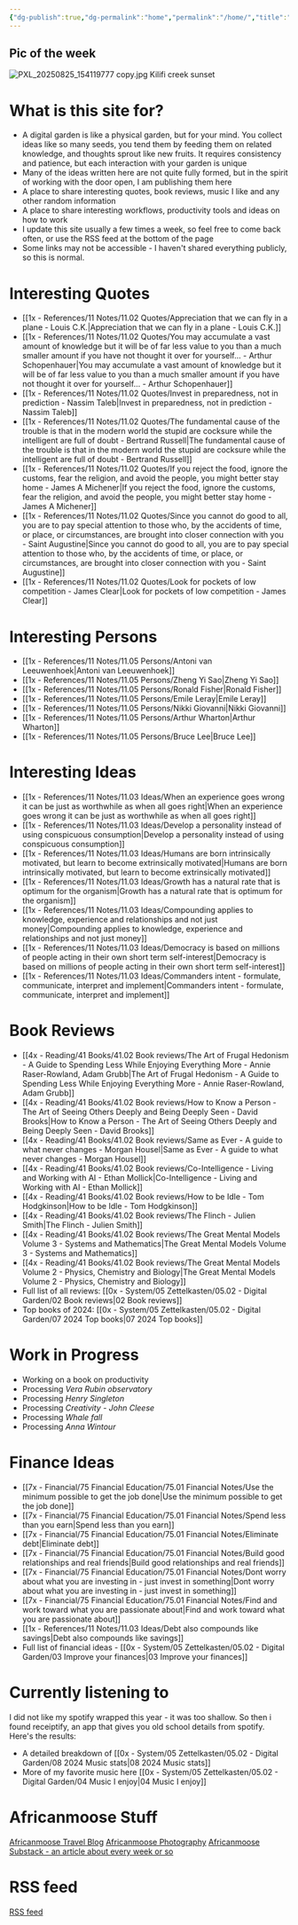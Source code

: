 ```yaml
---
{"dg-publish":true,"dg-permalink":"home","permalink":"/home/","title":"AfricanMoose Digital Garden","tags":["gardenEntry"],"dgShowFileTree":true,"created":"2025-08-11T09:33:47.697+03:00","updated":"2025-09-07T22:33:56.039+03:00"}
---
```


## Pic of the week 
![PXL_20250825_154119777 copy.jpg](/img/user/2x%20-%20Planning/23%20Periodic%20Reviews/23.07%20Daily%20log%20images/PXL_20250825_154119777%20copy.jpg)
Kilifi creek sunset

# What is this site for?

- A digital garden is like a physical garden, but for your mind. You collect ideas like so many seeds, you tend them by feeding them on related knowledge, and thoughts sprout like new fruits. It requires consistency and patience, but each interaction with your garden is unique
- Many of the ideas written here are not quite fully formed, but in the spirit of working with the door open, I am publishing them here
- A place to share interesting quotes, book reviews, music I like and any other random information
- A place to share interesting workflows, productivity tools and ideas on how to work
- I update this site usually a few times a week, so feel free to come back often, or use the RSS feed at the bottom of the page
- Some links may not be accessible - I haven't shared everything publicly, so this is normal.


# Interesting Quotes

- [[1x - References/11 Notes/11.02 Quotes/Appreciation that we can fly in a plane - Louis C.K.\|Appreciation that we can fly in a plane - Louis C.K.]]
- [[1x - References/11 Notes/11.02 Quotes/You may accumulate a vast amount of knowledge but it will be of far less value to you than a much smaller amount if you have not thought it over for yourself... - Arthur Schopenhauer\|You may accumulate a vast amount of knowledge but it will be of far less value to you than a much smaller amount if you have not thought it over for yourself... - Arthur Schopenhauer]]
- [[1x - References/11 Notes/11.02 Quotes/Invest in preparedness, not in prediction - Nassim Taleb\|Invest in preparedness, not in prediction - Nassim Taleb]]
- [[1x - References/11 Notes/11.02 Quotes/The fundamental cause of the trouble is that in the modern world the stupid are cocksure while the intelligent are full of doubt - Bertrand Russell\|The fundamental cause of the trouble is that in the modern world the stupid are cocksure while the intelligent are full of doubt - Bertrand Russell]]
- [[1x - References/11 Notes/11.02 Quotes/If you reject the food, ignore the customs, fear the religion, and avoid the people, you might better stay home - James A Michener\|If you reject the food, ignore the customs, fear the religion, and avoid the people, you might better stay home - James A Michener]]
- [[1x - References/11 Notes/11.02 Quotes/Since you cannot do good to all, you are to pay special attention to those who, by the accidents of time, or place, or circumstances, are brought into closer connection with you - Saint Augustine\|Since you cannot do good to all, you are to pay special attention to those who, by the accidents of time, or place, or circumstances, are brought into closer connection with you - Saint Augustine]]
- [[1x - References/11 Notes/11.02 Quotes/Look for pockets of low competition - James Clear\|Look for pockets of low competition - James Clear]]


# Interesting Persons

- [[1x - References/11 Notes/11.05 Persons/Antoni van Leeuwenhoek\|Antoni van Leeuwenhoek]]
- [[1x - References/11 Notes/11.05 Persons/Zheng Yi Sao\|Zheng Yi Sao]]
- [[1x - References/11 Notes/11.05 Persons/Ronald Fisher\|Ronald Fisher]]
- [[1x - References/11 Notes/11.05 Persons/Emile Leray\|Emile Leray]]
- [[1x - References/11 Notes/11.05 Persons/Nikki Giovanni\|Nikki Giovanni]]
- [[1x - References/11 Notes/11.05 Persons/Arthur Wharton\|Arthur Wharton]]
- [[1x - References/11 Notes/11.05 Persons/Bruce Lee\|Bruce Lee]]

# Interesting Ideas

- [[1x - References/11 Notes/11.03 Ideas/When an experience goes wrong it can be just as worthwhile as when all goes right\|When an experience goes wrong it can be just as worthwhile as when all goes right]]
- [[1x - References/11 Notes/11.03 Ideas/Develop a personality instead of using conspicuous consumption\|Develop a personality instead of using conspicuous consumption]]
- [[1x - References/11 Notes/11.03 Ideas/Humans are born intrinsically motivated, but learn to become extrinsically motivated\|Humans are born intrinsically motivated, but learn to become extrinsically motivated]]
- [[1x - References/11 Notes/11.03 Ideas/Growth has a natural rate that is optimum for the organism\|Growth has a natural rate that is optimum for the organism]]
- [[1x - References/11 Notes/11.03 Ideas/Compounding applies to knowledge, experience and relationships and not just money\|Compounding applies to knowledge, experience and relationships and not just money]]
- [[1x - References/11 Notes/11.03 Ideas/Democracy is based on millions of people acting in their own short term self-interest\|Democracy is based on millions of people acting in their own short term self-interest]]
- [[1x - References/11 Notes/11.03 Ideas/Commanders intent - formulate, communicate, interpret and implement\|Commanders intent - formulate, communicate, interpret and implement]]


# Book Reviews

- [[4x - Reading/41 Books/41.02 Book reviews/The Art of Frugal Hedonism - A Guide to Spending Less While Enjoying Everything More - Annie Raser-Rowland, Adam Grubb\|The Art of Frugal Hedonism - A Guide to Spending Less While Enjoying Everything More - Annie Raser-Rowland, Adam Grubb]]
- [[4x - Reading/41 Books/41.02 Book reviews/How to Know a Person - The Art of Seeing Others Deeply and Being Deeply Seen - David Brooks\|How to Know a Person - The Art of Seeing Others Deeply and Being Deeply Seen - David Brooks]]
- [[4x - Reading/41 Books/41.02 Book reviews/Same as Ever - A guide to what never changes - Morgan Housel\|Same as Ever - A guide to what never changes - Morgan Housel]]
- [[4x - Reading/41 Books/41.02 Book reviews/Co-Intelligence - Living and Working with AI - Ethan Mollick\|Co-Intelligence - Living and Working with AI - Ethan Mollick]]
- [[4x - Reading/41 Books/41.02 Book reviews/How to be Idle - Tom Hodgkinson\|How to be Idle - Tom Hodgkinson]]
- [[4x - Reading/41 Books/41.02 Book reviews/The Flinch - Julien Smith\|The Flinch - Julien Smith]]
- [[4x - Reading/41 Books/41.02 Book reviews/The Great Mental Models Volume 3 - Systems and Mathematics\|The Great Mental Models Volume 3 - Systems and Mathematics]]
- [[4x - Reading/41 Books/41.02 Book reviews/The Great Mental Models Volume 2 - Physics, Chemistry and Biology\|The Great Mental Models Volume 2 - Physics, Chemistry and Biology]]
- Full list of all reviews: [[0x - System/05 Zettelkasten/05.02 - Digital Garden/02 Book reviews\|02 Book reviews]]
- Top books of 2024: [[0x - System/05 Zettelkasten/05.02 - Digital Garden/07 2024 Top books\|07 2024 Top books]]

# Work in Progress

- Working on a book on productivity
- Processing _Vera Rubin  observatory_
- Processing _Henry Singleton_
- Processing _Creativity - John Cleese_
- Processing _Whale fall_
- Processing _Anna Wintour_

# Finance Ideas

- [[7x - Financial/75 Financial Education/75.01 Financial Notes/Use the minimum possible to get the job done\|Use the minimum possible to get the job done]]
- [[7x - Financial/75 Financial Education/75.01 Financial Notes/Spend less than you earn\|Spend less than you earn]]
- [[7x - Financial/75 Financial Education/75.01 Financial Notes/Eliminate debt\|Eliminate debt]]
- [[7x - Financial/75 Financial Education/75.01 Financial Notes/Build good relationships and real friends\|Build good relationships and real friends]]
- [[7x - Financial/75 Financial Education/75.01 Financial Notes/Dont worry about what you are investing in - just invest in something\|Dont worry about what you are investing in - just invest in something]]
- [[7x - Financial/75 Financial Education/75.01 Financial Notes/Find and work toward what you are passionate about\|Find and work toward what you are passionate about]]
- [[1x - References/11 Notes/11.03 Ideas/Debt also compounds like savings\|Debt also compounds like savings]]
- Full list of financial ideas - [[0x - System/05 Zettelkasten/05.02 - Digital Garden/03 Improve your finances\|03 Improve your finances]]

# Currently listening to

I did not like my spotify wrapped this year - it was too shallow. So then i found receiptify, an app that gives you old school details from spotify. Here's the results:
- A detailed breakdown of [[0x - System/05 Zettelkasten/05.02 - Digital Garden/08 2024 Music stats\|08 2024 Music stats]]
- More of my favorite music here [[0x - System/05 Zettelkasten/05.02 - Digital Garden/04 Music I enjoy\|04 Music I enjoy]]

# Africanmoose Stuff

[Africanmoose Travel Blog](https://africanmoosetravel.substack.com)
[Africanmoose Photography](http://Africanmoose.com)
[Africanmoose Substack - an article about every week or so](https://africanmoose.substack.com)

# RSS feed
[RSS feed](https://africanmoose.netlify.app/feed.xml)
